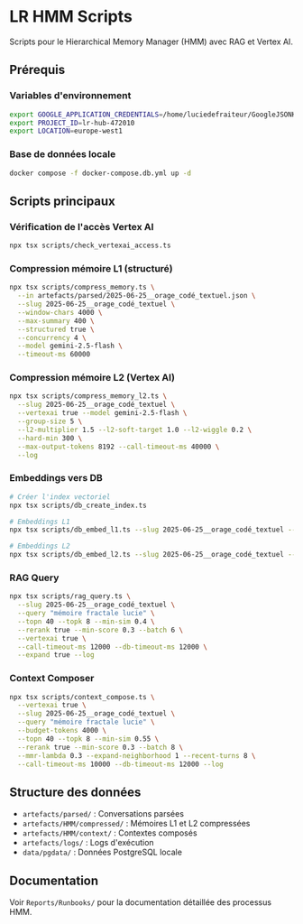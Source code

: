 # LR HMM Scripts

Scripts pour le Hierarchical Memory Manager (HMM) avec RAG et Vertex AI.

## Prérequis

### Variables d'environnement
```bash
export GOOGLE_APPLICATION_CREDENTIALS=/home/luciedefraiteur/GoogleJSONKeys/lr-hub-472010-17b9f2d37953.json
export PROJECT_ID=lr-hub-472010
export LOCATION=europe-west1
```

### Base de données locale
```bash
docker compose -f docker-compose.db.yml up -d
```

## Scripts principaux

### Vérification de l'accès Vertex AI
```bash
npx tsx scripts/check_vertexai_access.ts
```

### Compression mémoire L1 (structuré)
```bash
npx tsx scripts/compress_memory.ts \
  --in artefacts/parsed/2025-06-25__orage_codé_textuel.json \
  --slug 2025-06-25__orage_codé_textuel \
  --window-chars 4000 \
  --max-summary 400 \
  --structured true \
  --concurrency 4 \
  --model gemini-2.5-flash \
  --timeout-ms 60000
```

### Compression mémoire L2 (Vertex AI)
```bash
npx tsx scripts/compress_memory_l2.ts \
  --slug 2025-06-25__orage_codé_textuel \
  --vertexai true --model gemini-2.5-flash \
  --group-size 5 \
  --l2-multiplier 1.5 --l2-soft-target 1.0 --l2-wiggle 0.2 \
  --hard-min 300 \
  --max-output-tokens 8192 --call-timeout-ms 40000 \
  --log
```

### Embeddings vers DB
```bash
# Créer l'index vectoriel
npx tsx scripts/db_create_index.ts

# Embeddings L1
npx tsx scripts/db_embed_l1.ts --slug 2025-06-25__orage_codé_textuel --vertexai true

# Embeddings L2
npx tsx scripts/db_embed_l2.ts --slug 2025-06-25__orage_codé_textuel --vertexai true
```

### RAG Query
```bash
npx tsx scripts/rag_query.ts \
  --slug 2025-06-25__orage_codé_textuel \
  --query "mémoire fractale lucie" \
  --topn 40 --topk 8 --min-sim 0.4 \
  --rerank true --min-score 0.3 --batch 6 \
  --vertexai true \
  --call-timeout-ms 12000 --db-timeout-ms 12000 \
  --expand true --log
```

### Context Composer
```bash
npx tsx scripts/context_compose.ts \
  --vertexai true \
  --slug 2025-06-25__orage_codé_textuel \
  --query "mémoire fractale lucie" \
  --budget-tokens 4000 \
  --topn 40 --topk 8 --min-sim 0.55 \
  --rerank true --min-score 0.3 --batch 8 \
  --mmr-lambda 0.3 --expand-neighborhood 1 --recent-turns 8 \
  --call-timeout-ms 10000 --db-timeout-ms 12000 --log
```

## Structure des données

- `artefacts/parsed/` : Conversations parsées
- `artefacts/HMM/compressed/` : Mémoires L1 et L2 compressées
- `artefacts/HMM/context/` : Contextes composés
- `artefacts/logs/` : Logs d'exécution
- `data/pgdata/` : Données PostgreSQL locale

## Documentation

Voir `Reports/Runbooks/` pour la documentation détaillée des processus HMM.